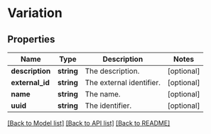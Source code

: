 # Variation

## Properties
Name | Type | Description | Notes
------------ | ------------- | ------------- | -------------
**description** | **string** | The description. | [optional] 
**external_id** | **string** | The external identifier. | [optional] 
**name** | **string** | The name. | [optional] 
**uuid** | **string** | The identifier. | [optional] 

[[Back to Model list]](../README.md#documentation-for-models) [[Back to API list]](../README.md#documentation-for-api-endpoints) [[Back to README]](../README.md)


